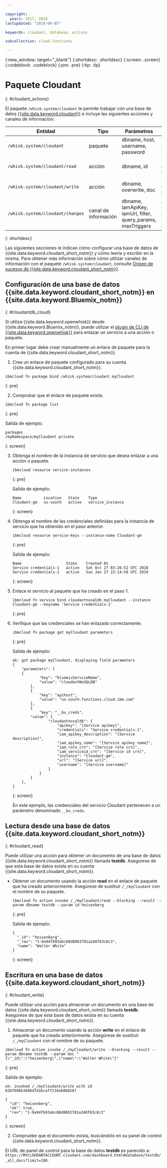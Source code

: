 ```yaml
---

copyright:
  years: 2017, 2019
lastupdated: "2019-04-05"

keywords: cloudant, database, actions

subcollection: cloud-functions

---
```


{:new_window: target="_blank"}
{:shortdesc: .shortdesc}
{:screen: .screen}
{:codeblock: .codeblock}
{:pre: .pre}
{:tip: .tip}

# Paquete Cloudant
{: #cloudant_actions}

El paquete `/whisk.system/cloudant` le permite trabajar con una base de datos [{{site.data.keyword.cloudant}}](/docs/services/Cloudant?topic=cloudant-getting-started#getting-started) e incluye las siguientes acciones y canales de información:

| Entidad | Tipo | Parámetros | Descripción |
| --- | --- | --- | --- |
| `/whisk.system/cloudant` | paquete | dbname, host, username, password | Trabajar con una base de datos Cloudant. |
| `/whisk.system/cloudant/read` | acción | dbname, id | Leer un documento de la base de datos. |
| `/whisk.system/cloudant/write` | acción | dbname, overwrite, doc | Escribir un documento en la base de datos. |
| `/whisk.system/cloudant/changes` | canal de información | dbname, iamApiKey, iamUrl, filter, query_params, maxTriggers | Activar sucesos desencadenantes para cambios en una base de datos. |
{: shortdesc}

Las siguientes secciones le indican cómo configurar una base de datos de {{site.data.keyword.cloudant_short_notm}} y cómo leerla y escribir en la misma.
Para obtener más información sobre cómo utilizar canales de información con el paquete `/whisk.system/cloudant`, consulte [Origen de sucesos de {{site.data.keyword.cloudant_short_notm}}](/docs/openwhisk?topic=cloud-functions-openwhisk_cloudant).

## Configuración de una base de datos {{site.data.keyword.cloudant_short_notm}} en {{site.data.keyword.Bluemix_notm}}
{: #cloudantdb_cloud}

Si utiliza {{site.data.keyword.openwhisk}} desde {{site.data.keyword.Bluemix_notm}}, puede utilizar el
[plugin de CLI de {{site.data.keyword.openwhisk}}](/docs/openwhisk?topic=cloud-functions-cloudfunctions_cli) para enlazar un servicio a una acción o paquete.

En primer lugar debe crear manualmente un enlace de paquete para la cuenta de
{{site.data.keyword.cloudant_short_notm}}.

1. Cree un enlace de paquete configurado para su cuenta {{site.data.keyword.cloudant_short_notm}}.
  ```
  ibmcloud fn package bind /whisk.system/cloudant myCloudant
  ```
  {: pre}

2. Comprobar que el enlace de paquete existe.
  ```
  ibmcloud fn package list
  ```
  {: pre}

  Salida de ejemplo:
  ```
  packages
  /myNamespace/myCloudant private
  ```
  {: screen}
  
3. Obtenga el nombre de la instancia de servicio que desea enlazar a una acción o paquete.
    ```
    ibmcloud resource service-instances
    ```
    {: pre}

    Salida de ejemplo:
    ```
    Name          Location   State    Type
    Cloudant-gm   us-south   active   service_instance
    ```
    {: screen}

4. Obtenga el nombre de las credenciales definidas para la instancia de servicio que ha obtenido en el paso anterior.
    ```
    ibmcloud resource service-keys --instance-name Cloudant-gm
    ```
    {: pre}

    Salida de ejemplo:
    ```
    Name                    State    Created At
    Service credentials-1   active   Sat Oct 27 03:26:52 UTC 2018
    Service credentials-2   active   Sun Jan 27 22:14:58 UTC 2019
    ```
    {: screen}

5. Enlace el servicio al paquete que ha creado en el paso 1.
    ```
    ibmcloud fn service bind cloudantnosqldb myCloudant --instance Cloudant-gm --keyname 'Service credentials-1' 
    ```
    {: pre}

6. Verifique que las credenciales se han enlazado correctamente.
    ```
    ibmcloud fn package get myCloudant parameters
    ```
    {: pre}

    Salida de ejemplo:
    ```
    ok: got package myCloudant, displaying field parameters
    {
        "parameters": [
        {
                "key": "bluemixServiceName",
                "value": "cloudantNoSQLDB"
            },
            {
                "key": "apihost",
                "value": "us-south.functions.cloud.ibm.com"
            },
            {
                "key": "__bx_creds",
            "value": {
                    "cloudantnosqldb": {
                        "apikey": "[Service apikey]",
                        "credentials": "Service credentials-1",
                        "iam_apikey_description": "[Service description]",
                        "iam_apikey_name": "[Service apikey name]",
                        "iam_role_crn": "[Service role crn]",
                        "iam_serviceid_crn": "[Service id crn]",
                        "instance": "Cloudant-gm",
                        "url": "[Service url]",
                        "username": "[Service username]"
                    }
                }
            }
        ],
    }
    ```
    {: screen}

    En este ejemplo, las credenciales del servicio Cloudant pertenecen a un parámetro denominado `__bx_creds`.
  

## Lectura desde una base de datos {{site.data.keyword.cloudant_short_notm}}
{: #cloudant_read}

Puede utilizar una acción para obtener un documento de una base de datos {{site.data.keyword.cloudant_short_notm}} llamada **testdb**. Asegúrese de que
esta base de datos exista en su cuenta {{site.data.keyword.cloudant_short_notm}}.

- Obtener un documento usando la acción **read** en el enlace de paquete que ha creado anteriormente. Asegúrese de sustituir `/_/myCloudant` con el nombre de su paquete.
  ```
  ibmcloud fn action invoke /_/myCloudant/read --blocking --result --param dbname testdb --param id heisenberg
  ```
  {: pre}

  Salida de ejemplo:
  ```
  {
    "_id": "heisenberg",
    "_rev": "1-9a94fb93abc88d8863781a248f63c8c3",
    "name": "Walter White"
  }
  ```
  {: screen}

## Escritura en una base de datos {{site.data.keyword.cloudant_short_notm}}
{: #cloudant_write}

Puede utilizar una acción para almacenar un documento en una base de datos {{site.data.keyword.cloudant_short_notm}} llamada **testdb**. Asegúrese de que
esta base de datos exista en su cuenta {{site.data.keyword.cloudant_short_notm}}.

1. Almacenar un documento usando la acción **write** en el enlace de paquete que ha creado anteriormente. Asegúrese de sustituir `/_/myCloudant` con el nombre de su paquete.
  ```
  ibmcloud fn action invoke /_/myCloudant/write --blocking --result --param dbname testdb --param doc "{\"_id\":\"heisenberg\",\"name\":\"Walter White\"}"
  ```
  {: pre}

  Salida de ejemplo:
  ```
  ok: invoked /_/myCloudant/write with id 62bf696b38464fd1bcaff216a68b8287

  {
    "id": "heisenberg",
    "ok": true,
    "rev": "1-9a94fb93abc88d8863781a248f63c8c3"
  }
  ```
  {: screen}

2. Compruebe que el documento exista, buscándolo en su panel de control {{site.data.keyword.cloudant_short_notm}}.

  El URL de panel de control para la base de datos **testdb** es parecido a: `https://MYCLOUDANTACCOUNT.cloudant.com/dashboard.html#database/testdb/_all_docs?limit=100`.
